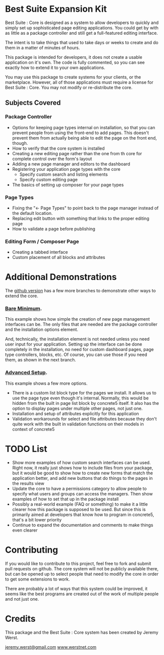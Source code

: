 Best Suite Expansion Kit
========================

Best Suite : Core is designed as a system to allow developers to quickly and simply
set up sophisticated page editing applications. You could get by with as little as
a package controller and still get a full-featured editing interface. 

The intent is to take things that used to take days or weeks to create and do them
in a matter of minutes of hours.

This package is intended for developers, it does not create a usable application
on it's own. The code is fully commented, so you can see exactly how to extend
it to your own applications. 

You may use this package to create systems for your clients, or the marketplace.
However, all of those applications must require a license for Best Suite : Core.
You may not modify or re-distribute the core.

Subjects Covered 
----------------
### Package Controller

* Options for keeping page types internal on installation, so that you can prevent
	people from using the front-end to add pages. This doesn't prevent them from 
	actually being able to edit the page on the front end, though.
* How to verify that the core system is installed
* Creating a new editing page rather than the one from th core for complete control over
	the form's layout
* Adding a new page manager and editors to the dashboard
* Registering your application page types with the core
	* Specify custom search and listing elements
	* Specify custom editing page
* The basics of setting up composer for your page types

### Page Types

* Fixing the "<- Page Types" to point back to the page manager instead of the default
	location. 
* Replacing edit button with something that links to the proper editing page
* How to validate a page before publishing

### Editing Form / Composer Page

* Creating a tabbed interface
* Custom placement of all blocks and attributes

Additional Demonstrations
=========================

The [github version](https://github.com/herent/Best-Suite---Expansion-Kit) has a few
more branches to demonstrate other ways to extend the core.

### [Bare Minimum](https://github.com/herent/Best-Suite---Expansion-Kit/tree/bare_minimum).

This example shows how simple the creation of new page management interfaces can be.
The only files that are needed are the package controller and the installation options 
element.

And, technically, the installation element is not needed unless you need user input
for your application. Setting up the interface can be done completely in the installation,
no need for custom dashboard pages, page type controllers, blocks, etc. Of course, 
you can use those if you need them, as shown in the next branch.

### [Advanced Setup](https://github.com/herent/Best-Suite---Expansion-Kit/tree/advanced_setup).

This example shows a few more options. 

* There is a custom list block type for the pages we install. It allows us to use
	the page type even though it's internal. Normally, this would be hidden from
	the built in page list block by concrete5 itself. It also has the option to 
	display pages under multiple other pages, not just one.
* Installation and setup of attributes explicitly for this application
* Validation workarounds for select and file attributes because they don't quite 
	work with the built in validation functions on their models in context of
	concrete5

TODO List
=========

* Show more examples of how custom search interfaces can be used. Right now, it
	really just shows how to include files from your package, but it would be 
	good to show how to create new forms that match the application better, and
	add new buttons that do things to the pages in the results view
* Update the core to have a permissions category to allow people to specify what
	users and groups can access the managers. Then show examples of how to set
	that up in the package install
* Possibly a real-world example (FAQ or something) to make it a little clearer how
	this package is supposed to be used. But since this is primarily aimed at 
	developers that know how to program in concrete5, that's a bit lower priority
* Continue to expand the documentation and comments to make things even clearer

Contributing
============

If you would like to contribute to this project, feel free to fork and submit pull
requests on github. The core system will not be publicly available there, but can
be opened up to select people that need to modify the core in order to get some
extensions to work. 

There are probably a lot of ways that this system could be improved, it seems like 
the best programs are created out of the work of multiple people and not just one.

Credits
=======
This package and the Best Suite : Core system has been created by Jeremy Werst.

jeremy.werst@gmail.com
www.werstnet.com
